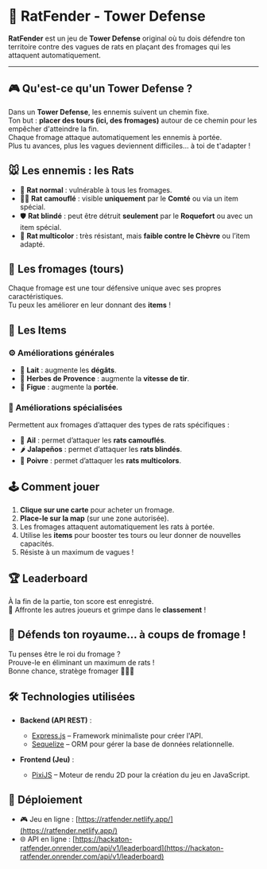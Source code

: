 # 🧀 RatFender - Tower Defense

**RatFender** est un jeu de **Tower Defense** original où tu dois défendre ton territoire contre des vagues de rats en plaçant des fromages qui les attaquent automatiquement.

---

## 🎮 Qu'est-ce qu'un Tower Defense ?

Dans un **Tower Defense**, les ennemis suivent un chemin fixe.  
Ton but : **placer des tours (ici, des fromages)** autour de ce chemin pour les empêcher d'atteindre la fin.  
Chaque fromage attaque automatiquement les ennemis à portée.  
Plus tu avances, plus les vagues deviennent difficiles… à toi de t'adapter !


## 🐭 Les ennemis : les Rats

- 🐀 **Rat normal** : vulnérable à tous les fromages.
- 🕵️‍♂️ **Rat camouflé** : visible **uniquement** par le **Comté** ou via un item spécial.
- 🛡️ **Rat blindé** : peut être détruit **seulement** par le **Roquefort** ou avec un item spécial.
- 🌈 **Rat multicolor** : très résistant, mais **faible contre le Chèvre** ou l’item adapté.


## 🧀 Les fromages (tours)

Chaque fromage est une tour défensive unique avec ses propres caractéristiques.  
Tu peux les améliorer en leur donnant des **items** !


## 🧩 Les Items

### ⚙️ Améliorations générales

- 🥛 **Lait** : augmente les **dégâts**.
- 🌿 **Herbes de Provence** : augmente la **vitesse de tir**.
- 🍇 **Figue** : augmente la **portée**.

### 🧄 Améliorations spécialisées

Permettent aux fromages d’attaquer des types de rats spécifiques :

- 🧄 **Ail** : permet d’attaquer les **rats camouflés**.
- 🌶️ **Jalapeños** : permet d’attaquer les **rats blindés**.
- 🧂 **Poivre** : permet d’attaquer les **rats multicolors**.


## 🕹️ Comment jouer

1. **Clique sur une carte** pour acheter un fromage.
2. **Place-le sur la map** (sur une zone autorisée).
3. Les fromages attaquent automatiquement les rats à portée.
4. Utilise les **items** pour booster tes tours ou leur donner de nouvelles capacités.
5. Résiste à un maximum de vagues !


## 🏆 Leaderboard

À la fin de la partie, ton score est enregistré.  
💪 Affronte les autres joueurs et grimpe dans le **classement** !

## 🧀 Défends ton royaume… à coups de fromage !

Tu penses être le roi du fromage ?  
Prouve-le en éliminant un maximum de rats !  
Bonne chance, stratège fromager 🧠🧀🐀


## 🛠️ Technologies utilisées

- **Backend (API REST)** :
  - [Express.js](https://expressjs.com/) – Framework minimaliste pour créer l'API.
  - [Sequelize](https://sequelize.org/) – ORM pour gérer la base de données relationnelle.

- **Frontend (Jeu)** :
  - [PixiJS](https://pixijs.com/) – Moteur de rendu 2D pour la création du jeu en JavaScript.

## 🚀 Déploiement

- 🎮 Jeu en ligne : [https://ratfender.netlify.app/](https://ratfender.netlify.app/)
- 🌐 API en ligne : [https://hackaton-ratfender.onrender.com/api/v1/leaderboard](https://hackaton-ratfender.onrender.com/api/v1/leaderboard)
